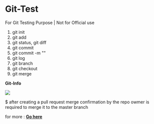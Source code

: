 # Git-Test
For Git Testing Purpose |  Not for Official use

1. git init
2. git add 
3. git status, git diff
3. git commit 
4. git commit -m ""
5. git log
6. git branch 
7. git checkout
8. git merge

<p><b> Git-Info </b></p>
<img src="git-ingo.PNG" />

$ after creating a pull request merge confirmation by the repo owmer is required to merge it to the
master branch

for more :
<b><a href="https://learngitbranching.js.org/"> Go here </a></b>
